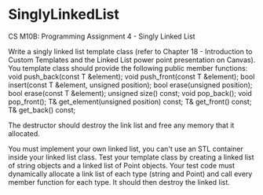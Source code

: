 # SinglyLinkedList
CS M10B: Programming Assignment 4 - Singly Linked List

Write a singly linked list template class (refer to Chapter 18 - Introduction to Custom Templates and the Linked List power point presentation on Canvas).  You template class should provide the following public member functions:
	void push_back(const T &element);
	void push_front(const T &element);
	bool insert(const T &element, unsigned position);
	bool erase(unsigned position);
	bool erase(const T &element);
	unsigned size() const;
	void pop_back();
	void pop_front();
	T& get_element(unsigned position) const;
	T& get_front() const;
	T& get_back() const;
	
The destructor should destroy the link list and free any memory that it allocated. 

You must implement your own linked list, you can't use an STL container inside your linked list class.
Test your template class by creating a linked list of string objects and a linked list of Point objects.  Your test code must dynamically allocate a link list of each type (string and Point) and call every member function for each type.  It should then destroy the linked list.


	
